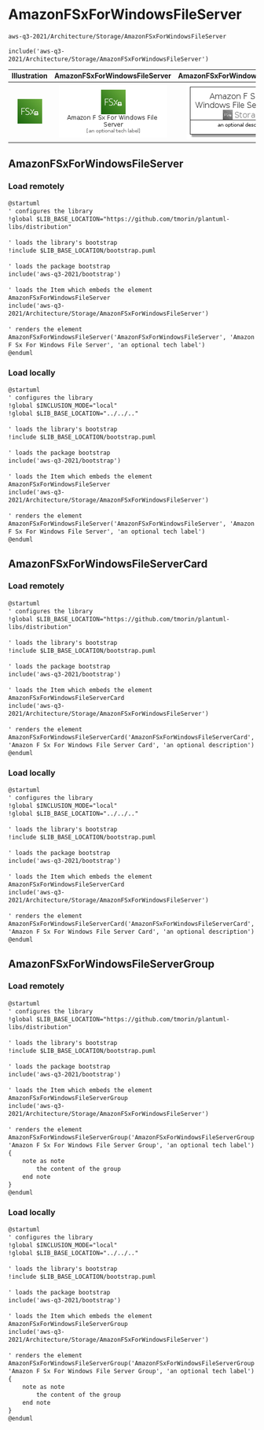 # AmazonFSxForWindowsFileServer


```text
aws-q3-2021/Architecture/Storage/AmazonFSxForWindowsFileServer
```

```text
include('aws-q3-2021/Architecture/Storage/AmazonFSxForWindowsFileServer')
```



| Illustration | AmazonFSxForWindowsFileServer | AmazonFSxForWindowsFileServerCard | AmazonFSxForWindowsFileServerGroup |
| :---: | :---: | :---: | :---: |
| ![illustration for Illustration](../../../aws-q3-2021/Architecture/Storage/AmazonFSxForWindowsFileServer.png) | ![illustration for AmazonFSxForWindowsFileServer](../../../aws-q3-2021/Architecture/Storage/AmazonFSxForWindowsFileServer.Local.png) | ![illustration for AmazonFSxForWindowsFileServerCard](../../../aws-q3-2021/Architecture/Storage/AmazonFSxForWindowsFileServerCard.Local.png) | ![illustration for AmazonFSxForWindowsFileServerGroup](../../../aws-q3-2021/Architecture/Storage/AmazonFSxForWindowsFileServerGroup.Local.png) |




## AmazonFSxForWindowsFileServer

### Load remotely
```plantuml
@startuml
' configures the library
!global $LIB_BASE_LOCATION="https://github.com/tmorin/plantuml-libs/distribution"

' loads the library's bootstrap
!include $LIB_BASE_LOCATION/bootstrap.puml

' loads the package bootstrap
include('aws-q3-2021/bootstrap')

' loads the Item which embeds the element AmazonFSxForWindowsFileServer
include('aws-q3-2021/Architecture/Storage/AmazonFSxForWindowsFileServer')

' renders the element
AmazonFSxForWindowsFileServer('AmazonFSxForWindowsFileServer', 'Amazon F Sx For Windows File Server', 'an optional tech label')
@enduml
```

### Load locally
```plantuml
@startuml
' configures the library
!global $INCLUSION_MODE="local"
!global $LIB_BASE_LOCATION="../../.."

' loads the library's bootstrap
!include $LIB_BASE_LOCATION/bootstrap.puml

' loads the package bootstrap
include('aws-q3-2021/bootstrap')

' loads the Item which embeds the element AmazonFSxForWindowsFileServer
include('aws-q3-2021/Architecture/Storage/AmazonFSxForWindowsFileServer')

' renders the element
AmazonFSxForWindowsFileServer('AmazonFSxForWindowsFileServer', 'Amazon F Sx For Windows File Server', 'an optional tech label')
@enduml
```

## AmazonFSxForWindowsFileServerCard

### Load remotely
```plantuml
@startuml
' configures the library
!global $LIB_BASE_LOCATION="https://github.com/tmorin/plantuml-libs/distribution"

' loads the library's bootstrap
!include $LIB_BASE_LOCATION/bootstrap.puml

' loads the package bootstrap
include('aws-q3-2021/bootstrap')

' loads the Item which embeds the element AmazonFSxForWindowsFileServerCard
include('aws-q3-2021/Architecture/Storage/AmazonFSxForWindowsFileServer')

' renders the element
AmazonFSxForWindowsFileServerCard('AmazonFSxForWindowsFileServerCard', 'Amazon F Sx For Windows File Server Card', 'an optional description')
@enduml
```

### Load locally
```plantuml
@startuml
' configures the library
!global $INCLUSION_MODE="local"
!global $LIB_BASE_LOCATION="../../.."

' loads the library's bootstrap
!include $LIB_BASE_LOCATION/bootstrap.puml

' loads the package bootstrap
include('aws-q3-2021/bootstrap')

' loads the Item which embeds the element AmazonFSxForWindowsFileServerCard
include('aws-q3-2021/Architecture/Storage/AmazonFSxForWindowsFileServer')

' renders the element
AmazonFSxForWindowsFileServerCard('AmazonFSxForWindowsFileServerCard', 'Amazon F Sx For Windows File Server Card', 'an optional description')
@enduml
```

## AmazonFSxForWindowsFileServerGroup

### Load remotely
```plantuml
@startuml
' configures the library
!global $LIB_BASE_LOCATION="https://github.com/tmorin/plantuml-libs/distribution"

' loads the library's bootstrap
!include $LIB_BASE_LOCATION/bootstrap.puml

' loads the package bootstrap
include('aws-q3-2021/bootstrap')

' loads the Item which embeds the element AmazonFSxForWindowsFileServerGroup
include('aws-q3-2021/Architecture/Storage/AmazonFSxForWindowsFileServer')

' renders the element
AmazonFSxForWindowsFileServerGroup('AmazonFSxForWindowsFileServerGroup', 'Amazon F Sx For Windows File Server Group', 'an optional tech label') {
    note as note
        the content of the group
    end note
}
@enduml
```

### Load locally
```plantuml
@startuml
' configures the library
!global $INCLUSION_MODE="local"
!global $LIB_BASE_LOCATION="../../.."

' loads the library's bootstrap
!include $LIB_BASE_LOCATION/bootstrap.puml

' loads the package bootstrap
include('aws-q3-2021/bootstrap')

' loads the Item which embeds the element AmazonFSxForWindowsFileServerGroup
include('aws-q3-2021/Architecture/Storage/AmazonFSxForWindowsFileServer')

' renders the element
AmazonFSxForWindowsFileServerGroup('AmazonFSxForWindowsFileServerGroup', 'Amazon F Sx For Windows File Server Group', 'an optional tech label') {
    note as note
        the content of the group
    end note
}
@enduml
```

